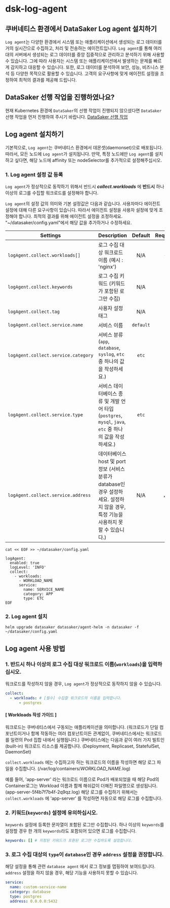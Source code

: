 # dsk-log-agent

## 쿠버네티스 환경에서 DataSaker Log agent 설치하기

`Log agent`는 다양한 환경에서 시스템 또는 애플리케이션에서 생성되는 로그 데이터를 거의 실시간으로 수집하고, 처리 및 전송하는 에이전트입니다. `Log agent`를 통해 여러 대의 서버에서 생성되는 로그 데이터를 중앙 집중적으로 관리하고 분석하기 위해 사용할 수 있습니다. 그에 따라 사용자는 시스템 또는 애플리케이션에서 발생하는 문제를 빠르게 감지하고 대응할 수 있습니다. 또한, 로그 데이터를 분석하여 보안, 성능, 비즈니스 분석 등 다양한 목적으로 활용할 수 있습니다. 고객의 요구사항에 맞게 에이전트 설정을 조정하여 최적의 결과를 제공해 드립니다.

## DataSaker 선행 작업을 진행하였나요?

현재 Kubernetes 환경에 `DataSaker`의 선행 작업이 진행되지 않으셨다면 `DataSaker` 선행 작업을 먼저 진행하여 주시기 바랍니다. [DataSaker 선행 작업](dsk-log-agent/kor/$%7BPREPARATION\_MANUAL\_KR%7D/)

## Log agent 설치하기

기본적으로, `Log agent`는 쿠버네티스 환경에서 데몬셋(daemonset)으로 배포됩니다. 따라서, 모든 노드에 `Log agent`가 설치됩니다. 만약, 특정 노드에만 `Log agent`를 설치하고 싶다면, 해당 노드에 affinity 또는 nodeSelector를 추가적으로 설정해주십시오.

### 1. Log agent 설정 값 등록

`Log agent`가 정상적으로 동작하기 위해서 반드시 _**collect.workloads**_ 에 **반드시** 하나 이상의 로그를 수집할 워크로드를 설정해야 합니다.

`Log agent`의 설정 값의 의미와 기본 설정값은 다음과 같습니다. 사용자마다 에이전트 설정에 대해 다른 요구사항이 있습니다. 따라서 에이전트 설정을 사용자 설정에 맞게 조정해야 합니다. 최적의 결과를 위해 에이전트 설정을 조정하세요. "\~/datasaker/config.yaml"에서 해당 값을 추가하거나 수정하세요.

| **Settings**                        | **Description**                                                                        | **Default** | **Required** |
| ----------------------------------- | -------------------------------------------------------------------------------------- | :---------: | :----------: |
| `logAgent.collect.workloads[]`      | 로그 수집 대상 워크로드 이름 (예시 : 'nginx')                                                        |     N/A     |     **✓**    |
| `logAgent.collect.keywords`         | 로그 수집 키워드 (키워드가 포함된 로그만 수집)                                                            |     N/A     |              |
| `logAgent.collect.tag`              | 사용자 설정 태그                                                                              |     N/A     |              |
| `logAgent.collect.service.name`     | 서비스 이름                                                                                 |  `default`  |              |
| `logAgent.collect.service.category` | 서비스 분류 (`app`, `database`, `syslog`, `etc` 중 하나의 값을 작성하세요.)                            |    `etc`    |              |
| `logAgent.collect.service.type`     | 서비스 데이터베이스 종류 및 개발 언어 타입 (`postgres`, `mysql`, `java`, `etc` 중 하나의 값을 작성하세요.)          |    `etc`    |              |
| `logAgent.collect.service.address`  | 데이터베이스 host 및 port 정보 (서비스 분류가 database인 경우 설정하세요. 설정하지 않을 경우, 특정 기능을 사용하지 못할 수 있습니다.) |     N/A     |      ⚠️      |

```shell
cat << EOF >> ~/datasaker/config.yaml

logAgent:
  enabled: true
  logLevel: 'INFO'
  collect:
    - workloads:
      - WORKLOAD_NAME
      service:
        name: SERVICE_NAME
        category: APP
        type: ETC
EOF
```

### 2. Log agent 설치

```shell
helm upgrade datasaker datasaker/agent-helm -n datasaker -f ~/datasaker/config.yaml
```

## Log agent 사용 방법

### 1. 반드시 하나 이상의 로그 수집 대상 워크로드 이름(`workloads`)을 입력하십시오.

워크로드를 작성하지 않을 경우, `Log agent`가 정상적으로 동작하지 않을 수 있습니다.

```yaml
collect:
  - workloads: # [필수] 수집할 워크로드의 이름을 입력합니다.
      - postgres
```

#### \[ **Workloads** 작성 가이드 ]

워크로드는 쿠버네티스에서 구동되는 애플리케이션을 의미합니다. (워크로드가 단일 컴포넌트이거나 함께 작동하는 여러 컴포넌트이든 관계없이, 쿠버네티스에서는 워크로드를 일련의 Pod 집합 내에서 실행됩니다.) 쿠버네티스에는 다음과 같이 여러 가지 빌트인(built-in) 워크로드 리소스를 제공합니다. (Deployment, Replicaset, StatefulSet, DaemonSet)

`collect.workloads` 에는 수집하고자 하는 워크로드의 이름을 작성하면 해당 로그 파일을 수집합니다. (/var/log/containers/_WORKLOAD\_NAME_.log)

예를 들어, 'app-server' 라는 워크로드 이름으로 Pod가 배포되었을 때 해당 Pod의 Container로그는 Workload 이름과 함께 해쉬값이 더해진 파일명으로 생성됩니다. (app-server-5f4b7f7b4f-2q9qz.log) 해당 로그를 수집하기 위해서는 `collect.workloads` 에 'app-server' 를 작성하면 자동으로 해당 로그를 수집합니다.

### 2. 키워드(`keywords`) 설정에 유의하십시오.

`keywords` 설정에 등록한 문자열이 포함된 로그만 수집합니다. 하나 이상의 `keywords`를 설정할 경우 한 개의 `keywords`라도 포함되어 있으면 로그를 수집합니다.

```yaml
keywords: [] # 지정된 키워드가 포환된 로그만 수집하도록 설정합니다.
```

### 3. 로그 수집 대상의 `type`이 `database`인 경우 `address` 설정을 권장합니다.

해당 설정을 통해 관련 `database agent` 에서 로그 정보를 맵핑하여 보여드립니다. `address` 설정을 하지 않을 경우, 해당 기능을 사용하지 못할 수 있습니다.

```yaml
service:
  name: custom-service-name 
  category: database
  type: postgres
  address: 0.0.0.0:5432
```
